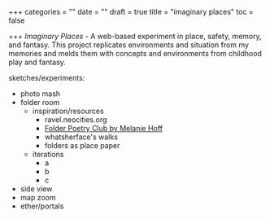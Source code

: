 +++
categories = ""
date = ""
draft = true
title = "imaginary places"
toc = false

+++
_Imaginary Places_ - A web-based experiment in place, safety, memory, and fantasy. This project replicates environments and situation from my memories and melds them with concepts and environments from childhood play and fantasy.

sketches/experiments:

* photo mash
* folder room
  * inspiration/resources
    * ravel.neocities.org
    * [Folder Poetry Club by Melanie Hoff]()
    * whatsherface's walks
    * folders as place paper
  * iterations
    * a
    * b
    * c
* side view
* map zoom
* ether/portals